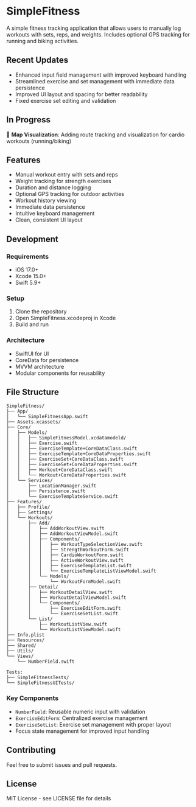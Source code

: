 # SimpleFitness

A simple fitness tracking application that allows users to manually log workouts with sets, reps, and weights. Includes optional GPS tracking for running and biking activities.

## Recent Updates

- Enhanced input field management with improved keyboard handling
- Streamlined exercise and set management with immediate data persistence
- Improved UI layout and spacing for better readability
- Fixed exercise set editing and validation

## In Progress

🚧 **Map Visualization**: Adding route tracking and visualization for cardio workouts (running/biking)

## Features

- Manual workout entry with sets and reps
- Weight tracking for strength exercises
- Duration and distance logging
- Optional GPS tracking for outdoor activities
- Workout history viewing
- Immediate data persistence
- Intuitive keyboard management
- Clean, consistent UI layout

## Development

### Requirements
- iOS 17.0+
- Xcode 15.0+
- Swift 5.9+

### Setup
1. Clone the repository
2. Open SimpleFitness.xcodeproj in Xcode
3. Build and run

### Architecture
- SwiftUI for UI
- CoreData for persistence
- MVVM architecture
- Modular components for reusability

## File Structure

```
SimpleFitness/
├── App/
│   └── SimpleFitnessApp.swift
├── Assets.xcassets/
├── Core/
│   ├── Models/
│   │   ├── SimpleFitnessModel.xcdatamodeld/
│   │   ├── Exercise.swift
│   │   ├── ExerciseTemplate+CoreDataClass.swift
│   │   ├── ExerciseTemplate+CoreDataProperties.swift
│   │   ├── ExerciseSet+CoreDataClass.swift
│   │   ├── ExerciseSet+CoreDataProperties.swift
│   │   ├── Workout+CoreDataClass.swift
│   │   └── Workout+CoreDataProperties.swift
│   └── Services/
│       ├── LocationManager.swift
│       ├── Persistence.swift
│       └── ExerciseTemplateService.swift
├── Features/
│   ├── Profile/
│   ├── Settings/
│   └── Workouts/
│       ├── Add/
│       │   ├── AddWorkoutView.swift
│       │   ├── AddWorkoutViewModel.swift
│       │   ├── Components/
│       │   │   ├── WorkoutTypeSelectionView.swift
│       │   │   ├── StrengthWorkoutForm.swift
│       │   │   ├── CardioWorkoutForm.swift
│       │   │   ├── ActiveWorkoutView.swift
│       │   │   ├── ExerciseTemplateList.swift
│       │   │   └── ExerciseTemplateListViewModel.swift
│       │   └── Models/
│       │       └── WorkoutFormModel.swift
│       ├── Detail/
│       │   ├── WorkoutDetailView.swift
│       │   ├── WorkoutDetailViewModel.swift
│       │   └── Components/
│       │       ├── ExerciseEditForm.swift
│       │       └── ExerciseSetList.swift
│       └── List/
│           ├── WorkoutListView.swift
│           └── WorkoutListViewModel.swift
├── Info.plist
├── Resources/
├── Shared/
├── Utils/
└── Views/
    └── NumberField.swift

Tests:
├── SimpleFitnessTests/
└── SimpleFitnessUITests/
```

### Key Components
- `NumberField`: Reusable numeric input with validation
- `ExerciseEditForm`: Centralized exercise management
- `ExerciseSetList`: Exercise set management with proper layout
- Focus state management for improved input handling

## Contributing
Feel free to submit issues and pull requests.

## License
MIT License - see LICENSE file for details 